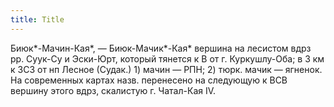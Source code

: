 ```yaml
---
title: Title
---
```


Биюк*-Мачин-Кая*, — Биюк-Мачик*-Кая* вершина на лесистом вдрз рр. Суук-Су и
Эски-Юрт, который тянется к В от г. Куркушлу-Оба; в 3 км к ЗСЗ от нп Лесное
(Судак.) 1) мачин — РПН; 2) тюрк. мачик — ягненок. На современных картах назв.
перенесено на следующую к ВСВ вершину этого вдрз, скалистую г. Чатал-Кая IV.
